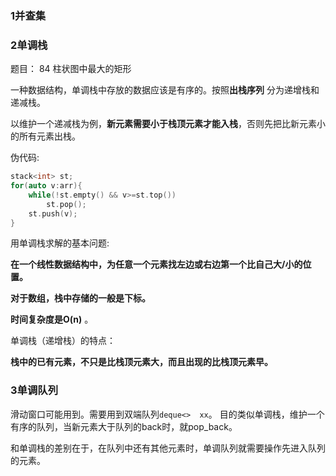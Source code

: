 ### 1并查集

### 2单调栈

题目： 84 柱状图中最大的矩形

一种数据结构，单调栈中存放的数据应该是有序的。按照**出栈序列** 分为递增栈和递减栈。

以维护一个递减栈为例，**新元素需要小于栈顶元素才能入栈**，否则先把比新元素小的所有元素出栈。

伪代码:

```c++
stack<int> st;
for(auto v:arr){
    while(!st.empty() && v>=st.top())
        st.pop();
    st.push(v);
}
```

用单调栈求解的基本问题:

**在一个线性数据结构中，为任意一个元素找左边或右边第一个比自己大/小的位置。**

**对于数组，栈中存储的一般是下标。**

**时间复杂度是O(n)** 。

单调栈（递增栈）的特点：

**栈中的已有元素，不只是比栈顶元素大，而且出现的比栈顶元素早。**



### 3单调队列

滑动窗口可能用到。需要用到双端队列`deque<>  xx`。 目的类似单调栈，维护一个有序的队列，当新元素大于队列的back时，就pop_back。

和单调栈的差别在于，在队列中还有其他元素时，单调队列就需要操作先进入队列的元素。

